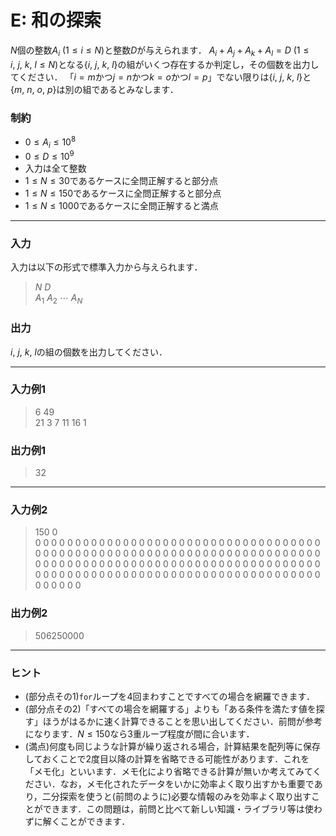 <script type="text/x-mathjax-config">MathJax.Hub.Config({tex2jax:{inlineMath:[['\$','\$'],['\\(','\\)']],processEscapes:true},CommonHTML: {matchFontHeight:false}});</script>
<script type="text/javascript" async src="https://cdnjs.cloudflare.com/ajax/libs/mathjax/2.7.1/MathJax.js?config=TeX-MML-AM_CHTML"></script>

# E: 和の探索

$N$個の整数$A_i\ (1\le i\le N)$と整数$D$が与えられます．
$A_i+A_j+A_k+A_l=D\ (1\le i,\ j,\ k,\ l\le N)$となる$\{i,\ j,\ k,\ l\}$の組がいくつ存在するか判定し，その個数を出力してください．
「$i=m$かつ$j=n$かつ$k=o$かつ$l=p$」でない限りは$\{i,\ j,\ k,\ l\}$と$\{m,\ n,\ o,\ p\}$は別の組であるとみなします．

### 制約
- $0\le A_i\le 10^8$
- $0\le D\le 10^9$
- 入力は全て整数
- $1\le N\le 30$であるケースに全問正解すると部分点
- $1\le N\le 150$であるケースに全問正解すると部分点
- $1\le N\le 1000$であるケースに全問正解すると満点

---

### 入力
入力は以下の形式で標準入力から与えられます．
> $N\ D$  
> $A_{1}\ A_{2}\ \cdots\ A_{N}$  

### 出力
$i,\ j,\ k,\ l$の組の個数を出力してください．

---

### 入力例1
> 6 49  
> 21 3 7 11 16 1

### 出力例1
> 32  

---

### 入力例2
> 150 0  
> 0 0 0 0 0 0 0 0 0 0 0 0 0 0 0 0 0 0 0 0 0 0 0 0 0 0 0 0 0 0 0 0 0 0 0 0 0 0 0 0 0 0 0 0 0 0 0 0 0 0 0 0 0 0 0 0 0 0 0 0 0 0 0 0 0 0 0 0 0 0 0 0 0 0 0 0 0 0 0 0 0 0 0 0 0 0 0 0 0 0 0 0 0 0 0 0 0 0 0 0 0 0 0 0 0 0 0 0 0 0 0 0 0 0 0 0 0 0 0 0 0 0 0 0 0 0 0 0 0 0 0 0 0 0 0 0 0 0 0 0 0 0 0 0 0 0 0 0 0 0

### 出力例2
> 506250000  

---

### ヒント
- (部分点その1)`for`ループを$4$回まわすことですべての場合を網羅できます．
- (部分点その2)「すべての場合を網羅する」よりも「ある条件を満たす値を探す」ほうがはるかに速く計算できることを思い出してください．前問が参考になります．$N\le 150$なら3重ループ程度が間に合います．
- (満点)何度も同じような計算が繰り返される場合，計算結果を配列等に保存しておくことで2度目以降の計算を省略できる可能性があります．これを「メモ化」といいます．メモ化により省略できる計算が無いか考えてみてください．なお，メモ化されたデータをいかに効率よく取り出すかも重要であり，二分探索を使うと(前問のように)必要な情報のみを効率よく取り出すことができます．この問題は，前問と比べて新しい知識・ライブラリ等は使わずに解くことができます．




